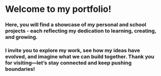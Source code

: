 # **Welcome to my portfolio!**

### **Here, you will find a showcase of my personal and school projects - each reflecting my dedication to learning, creating, and growing.**
### **I invite you to explore my work, see how my ideas have evolved, and imagine what we can build together. Thank you for visiting—let’s stay connected and keep pushing boundaries!**
